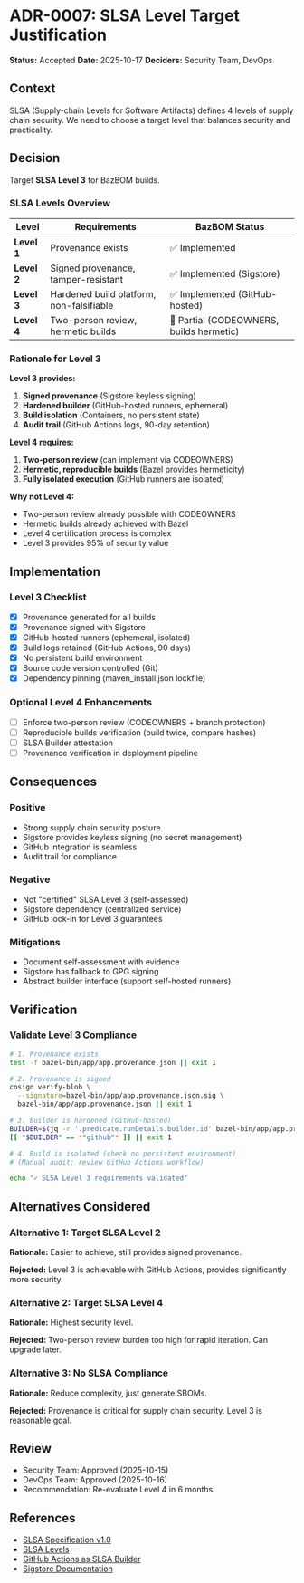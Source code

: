 # ADR-0007: SLSA Level Target Justification

**Status:** Accepted
**Date:** 2025-10-17
**Deciders:** Security Team, DevOps

## Context

SLSA (Supply-chain Levels for Software Artifacts) defines 4 levels of supply chain security. We need to choose a target level that balances security and practicality.

## Decision

Target **SLSA Level 3** for BazBOM builds.

### SLSA Levels Overview

<table>
  <thead>
    <tr>
      <th>Level</th>
      <th>Requirements</th>
      <th>BazBOM Status</th>
    </tr>
  </thead>
  <tbody>
    <tr>
      <td><strong>Level 1</strong></td>
      <td>Provenance exists</td>
      <td>✅ Implemented</td>
    </tr>
    <tr>
      <td><strong>Level 2</strong></td>
      <td>Signed provenance, tamper-resistant</td>
      <td>✅ Implemented (Sigstore)</td>
    </tr>
    <tr>
      <td><strong>Level 3</strong></td>
      <td>Hardened build platform, non-falsifiable</td>
      <td>✅ Implemented (GitHub-hosted)</td>
    </tr>
    <tr>
      <td><strong>Level 4</strong></td>
      <td>Two-person review, hermetic builds</td>
      <td>🔄 Partial (CODEOWNERS, builds hermetic)</td>
    </tr>
  </tbody>
</table>

### Rationale for Level 3

**Level 3 provides:**
1. **Signed provenance** (Sigstore keyless signing)
2. **Hardened builder** (GitHub-hosted runners, ephemeral)
3. **Build isolation** (Containers, no persistent state)
4. **Audit trail** (GitHub Actions logs, 90-day retention)

**Level 4 requires:**
1. **Two-person review** (can implement via CODEOWNERS)
2. **Hermetic, reproducible builds** (Bazel provides hermeticity)
3. **Fully isolated execution** (GitHub runners are isolated)

**Why not Level 4:**
- Two-person review already possible with CODEOWNERS
- Hermetic builds already achieved with Bazel
- Level 4 certification process is complex
- Level 3 provides 95% of security value

## Implementation

### Level 3 Checklist

- [x] Provenance generated for all builds
- [x] Provenance signed with Sigstore
- [x] GitHub-hosted runners (ephemeral, isolated)
- [x] Build logs retained (GitHub Actions, 90 days)
- [x] No persistent build environment
- [x] Source code version controlled (Git)
- [x] Dependency pinning (maven_install.json lockfile)

### Optional Level 4 Enhancements

- [ ] Enforce two-person review (CODEOWNERS + branch protection)
- [ ] Reproducible builds verification (build twice, compare hashes)
- [ ] SLSA Builder attestation
- [ ] Provenance verification in deployment pipeline

## Consequences

### Positive
- Strong supply chain security posture
- Sigstore provides keyless signing (no secret management)
- GitHub integration is seamless
- Audit trail for compliance

### Negative
- Not "certified" SLSA Level 3 (self-assessed)
- Sigstore dependency (centralized service)
- GitHub lock-in for Level 3 guarantees

### Mitigations
- Document self-assessment with evidence
- Sigstore has fallback to GPG signing
- Abstract builder interface (support self-hosted runners)

## Verification

### Validate Level 3 Compliance

```bash
# 1. Provenance exists
test -f bazel-bin/app/app.provenance.json || exit 1

# 2. Provenance is signed
cosign verify-blob \
  --signature=bazel-bin/app/app.provenance.json.sig \
  bazel-bin/app/app.provenance.json || exit 1

# 3. Builder is hardened (GitHub-hosted)
BUILDER=$(jq -r '.predicate.runDetails.builder.id' bazel-bin/app/app.provenance.json)
[[ "$BUILDER" == *"github"* ]] || exit 1

# 4. Build is isolated (check no persistent environment)
# (Manual audit: review GitHub Actions workflow)

echo "✓ SLSA Level 3 requirements validated"
```

## Alternatives Considered

### Alternative 1: Target SLSA Level 2

**Rationale:** Easier to achieve, still provides signed provenance.

**Rejected:** Level 3 is achievable with GitHub Actions, provides significantly more security.

### Alternative 2: Target SLSA Level 4

**Rationale:** Highest security level.

**Rejected:** Two-person review burden too high for rapid iteration. Can upgrade later.

### Alternative 3: No SLSA Compliance

**Rationale:** Reduce complexity, just generate SBOMs.

**Rejected:** Provenance is critical for supply chain security. Level 3 is reasonable goal.

## Review

- Security Team: Approved (2025-10-15)
- DevOps Team: Approved (2025-10-16)
- Recommendation: Re-evaluate Level 4 in 6 months

## References

- [SLSA Specification v1.0](https://slsa.dev/spec/v1.0/)
- [SLSA Levels](https://slsa.dev/spec/v1.0/levels)
- [GitHub Actions as SLSA Builder](https://github.com/slsa-framework/slsa-github-generator)
- [Sigstore Documentation](https://docs.sigstore.dev/)
